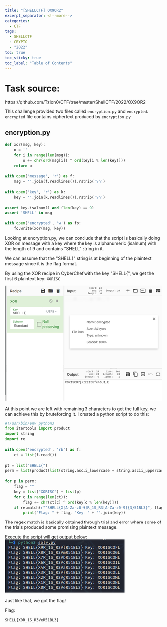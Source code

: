 ```yaml
---
title: "[SHELLCTF] OX9OR2"
excerpt_separator: <!--more-->
categories:
  - CTF
tags:
  - SHELLCTF
  - CRYPTO
  - "2022"
toc: true
toc_sticky: true
toc_label: "Table of Contents"
---
```


# Task source:
https://github.com/Tzion0/CTF/tree/master/ShellCTF/2022/OX9OR2

This challenge provided two files called `encryption.py` and `encrypted`. `encrypted` file contains ciphertext produced by `encryption.py`

<!--more-->

## encryption.py
```py
def xor(msg, key):
    o = ''
    for i in range(len(msg)):
        o += chr(ord(msg[i]) ^ ord(key[i % len(key)]))
    return o

with open('message', 'r') as f:
    msg = ''.join(f.readlines()).rstrip('\n')

with open('key', 'r') as k:
    key = ''.join(k.readlines()).rstrip('\n')

assert key.isalnum() and (len(key) == 9)
assert 'SHELL' in msg

with open('encrypted', 'w') as fo:
    fo.write(xor(msg, key))
```

Looking at encryption.py, we can conclude that the script is basically doing XOR on message with a key where the key is alphanumeric (isalnum) with the length of 9 and contains "SHELL" string in it.

We can assume that the "SHELL{" string is at beginning of the plaintext message since it is the flag format.

By using the XOR recipe in CyberChef with the key "SHELL{", we get the first 6 plaintext key: `XORISC`

![IMG](/assets/images/shellctf2022-ox9or2/img.png)

At this point we are left with remaining 3 characters to get the full key, we can achieve this by bruteforcing it. I created a python script to do this:
```py
#!/usr/bin/env python3
from itertools import product
import string
import re

with open('encrypted', 'rb') as f:
    ct = list(f.read())

pt = list("SHELL{")
perm = list(product(list(string.ascii_lowercase + string.ascii_uppercase + string.digits), repeat=3))

for p in perm:
	flag = ""
	key = list("XORISC") + list(p)
	for c in range(len(ct)):
		flag += chr(ct[c] ^ ord(key[c % len(key)]))
	if re.match(r"^SHELL{X[A-Za-z0-9]R_1S_R3[A-Za-z0-9]{3}51BL3}", flag):
		print("Flag: " + flag, "Key: " + "".join(key))
```

The regex match is basically obtained through trial and error where some of the trials produced some promising plaintext message.

Execute the script will get output below:
![IMG](/assets/images/shellctf2022-ox9or2/img2.png)

Just like that, we got the flag!

Flag:
```
SHELL{X0R_1S_R3VeR51BL3}
```